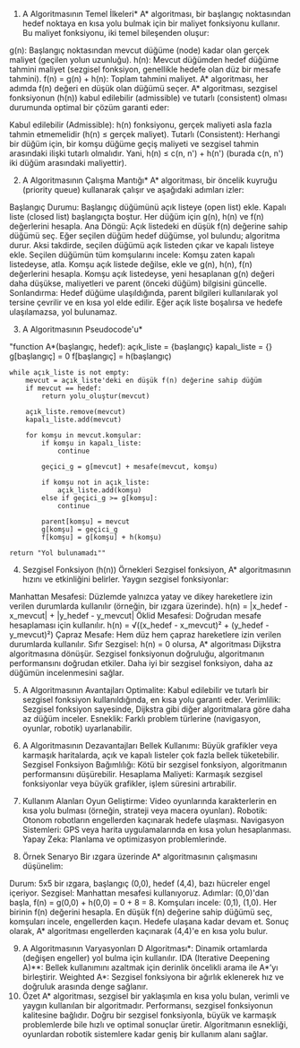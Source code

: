 1. A Algoritmasının Temel İlkeleri*
A* algoritması, bir başlangıç noktasından hedef noktaya en kısa yolu bulmak için bir maliyet fonksiyonu kullanır. Bu maliyet fonksiyonu, iki temel bileşenden oluşur:

g(n): Başlangıç noktasından mevcut düğüme (node) kadar olan gerçek maliyet (geçilen yolun uzunluğu).
h(n): Mevcut düğümden hedef düğüme tahmini maliyet (sezgisel fonksiyon, genellikle hedefe olan düz bir mesafe tahmini).
f(n) = g(n) + h(n): Toplam tahmini maliyet. A* algoritması, her adımda f(n) değeri en düşük olan düğümü seçer.
A* algoritması, sezgisel fonksiyonun (h(n)) kabul edilebilir (admissible) ve tutarlı (consistent) olması durumunda optimal bir çözüm garanti eder:

Kabul edilebilir (Admissible): h(n) fonksiyonu, gerçek maliyeti asla fazla tahmin etmemelidir (h(n) ≤ gerçek maliyet).
Tutarlı (Consistent): Herhangi bir düğüm için, bir komşu düğüme geçiş maliyeti ve sezgisel tahmin arasındaki ilişki tutarlı olmalıdır. Yani, h(n) ≤ c(n, n') + h(n') (burada c(n, n') iki düğüm arasındaki maliyettir).

2. A Algoritmasının Çalışma Mantığı*
A* algoritması, bir öncelik kuyruğu (priority queue) kullanarak çalışır ve aşağıdaki adımları izler:

Başlangıç Durumu:
Başlangıç düğümünü açık listeye (open list) ekle.
Kapalı liste (closed list) başlangıçta boştur.
Her düğüm için g(n), h(n) ve f(n) değerlerini hesapla.
Ana Döngü:
Açık listedeki en düşük f(n) değerine sahip düğümü seç.
Eğer seçilen düğüm hedef düğümse, yol bulundu; algoritma durur.
Aksi takdirde, seçilen düğümü açık listeden çıkar ve kapalı listeye ekle.
Seçilen düğümün tüm komşularını incele:
Komşu zaten kapalı listedeyse, atla.
Komşu açık listede değilse, ekle ve g(n), h(n), f(n) değerlerini hesapla.
Komşu açık listedeyse, yeni hesaplanan g(n) değeri daha düşükse, maliyetleri ve parent (önceki düğüm) bilgisini güncelle.
Sonlandırma:
Hedef düğüme ulaşıldığında, parent bilgileri kullanılarak yol tersine çevrilir ve en kısa yol elde edilir.
Eğer açık liste boşalırsa ve hedefe ulaşılamazsa, yol bulunamaz.

3. A Algoritmasının Pseudocode'u*

"function A*(başlangıç, hedef):
    açık_liste = {başlangıç}
    kapalı_liste = {}
    g[başlangıç] = 0
    f[başlangıç] = h(başlangıç)
    
    while açık_liste is not empty:
        mevcut = açık_liste'deki en düşük f(n) değerine sahip düğüm
        if mevcut == hedef:
            return yolu_oluştur(mevcut)
        
        açık_liste.remove(mevcut)
        kapalı_liste.add(mevcut)
        
        for komşu in mevcut.komşular:
            if komşu in kapalı_liste:
                continue
                
            geçici_g = g[mevcut] + mesafe(mevcut, komşu)
            
            if komşu not in açık_liste:
                açık_liste.add(komşu)
            else if geçici_g >= g[komşu]:
                continue
                
            parent[komşu] = mevcut
            g[komşu] = geçici_g
            f[komşu] = g[komşu] + h(komşu)
    
    return "Yol bulunamadı""
    
4. Sezgisel Fonksiyon (h(n)) Örnekleri
Sezgisel fonksiyon, A* algoritmasının hızını ve etkinliğini belirler. Yaygın sezgisel fonksiyonlar:

Manhattan Mesafesi: Düzlemde yalnızca yatay ve dikey hareketlere izin verilen durumlarda kullanılır (örneğin, bir ızgara üzerinde).
h(n) = |x_hedef - x_mevcut| + |y_hedef - y_mevcut|
Öklid Mesafesi: Doğrudan mesafe hesaplaması için kullanılır.
h(n) = √((x_hedef - x_mevcut)² + (y_hedef - y_mevcut)²)
Çapraz Mesafe: Hem düz hem çapraz hareketlere izin verilen durumlarda kullanılır.
Sıfır Sezgisel: h(n) = 0 olursa, A* algoritması Dijkstra algoritmasına dönüşür.
Sezgisel fonksiyonun doğruluğu, algoritmanın performansını doğrudan etkiler. Daha iyi bir sezgisel fonksiyon, daha az düğümün incelenmesini sağlar.

5. A Algoritmasının Avantajları
Optimalite: Kabul edilebilir ve tutarlı bir sezgisel fonksiyon kullanıldığında, en kısa yolu garanti eder.
Verimlilik: Sezgisel fonksiyon sayesinde, Dijkstra gibi diğer algoritmalara göre daha az düğüm inceler.
Esneklik: Farklı problem türlerine (navigasyon, oyunlar, robotik) uyarlanabilir.

6. A Algoritmasının Dezavantajları
Bellek Kullanımı: Büyük grafikler veya karmaşık haritalarda, açık ve kapalı listeler çok fazla bellek tüketebilir.
Sezgisel Fonksiyon Bağımlılığı: Kötü bir sezgisel fonksiyon, algoritmanın performansını düşürebilir.
Hesaplama Maliyeti: Karmaşık sezgisel fonksiyonlar veya büyük grafikler, işlem süresini artırabilir.

7. Kullanım Alanları
Oyun Geliştirme: Video oyunlarında karakterlerin en kısa yolu bulması (örneğin, strateji veya macera oyunları).
Robotik: Otonom robotların engellerden kaçınarak hedefe ulaşması.
Navigasyon Sistemleri: GPS veya harita uygulamalarında en kısa yolun hesaplanması.
Yapay Zeka: Planlama ve optimizasyon problemlerinde.

8. Örnek Senaryo
Bir ızgara üzerinde A* algoritmasının çalışmasını düşünelim:

Durum: 5x5 bir ızgara, başlangıç (0,0), hedef (4,4), bazı hücreler engel içeriyor.
Sezgisel: Manhattan mesafesi kullanıyoruz.
Adımlar:
(0,0)'dan başla, f(n) = g(0,0) + h(0,0) = 0 + 8 = 8.
Komşuları incele: (0,1), (1,0). Her birinin f(n) değerini hesapla.
En düşük f(n) değerine sahip düğümü seç, komşuları incele, engellerden kaçın.
Hedefe ulaşana kadar devam et.
Sonuç olarak, A* algoritması engellerden kaçınarak (4,4)'e en kısa yolu bulur.

9. A Algoritmasının Varyasyonları
D Algoritması*: Dinamik ortamlarda (değişen engeller) yol bulma için kullanılır.
IDA (Iterative Deepening A)**: Bellek kullanımını azaltmak için derinlik öncelikli arama ile A*’yı birleştirir.
Weighted A*: Sezgisel fonksiyona bir ağırlık eklenerek hız ve doğruluk arasında denge sağlanır.
10. Özet
A* algoritması, sezgisel bir yaklaşımla en kısa yolu bulan, verimli ve yaygın kullanılan bir algoritmadır. Performansı, sezgisel fonksiyonun kalitesine bağlıdır. Doğru bir sezgisel fonksiyonla, büyük ve karmaşık problemlerde bile hızlı ve optimal sonuçlar üretir. Algoritmanın esnekliği, oyunlardan robotik sistemlere kadar geniş bir kullanım alanı sağlar.
